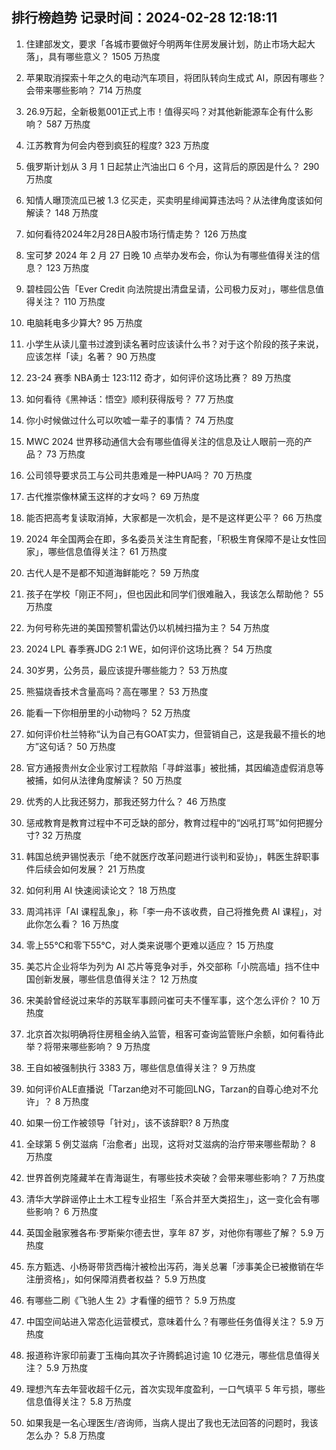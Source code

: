 
## 排行榜趋势 记录时间：2024-02-28 12:18:11
  
  1. 住建部发文，要求「各城市要做好今明两年住房发展计划，防止市场大起大落」，具有哪些意义？ 1505 万热度
    
  2. 苹果取消探索十年之久的电动汽车项目，将团队转向生成式 AI，原因有哪些？会带来哪些影响？ 714 万热度
    
  3. 26.9万起，全新极氪001正式上市！值得买吗？对其他新能源车企有什么影响？ 587 万热度
    
  4. 江苏教育为何会内卷到疯狂的程度? 323 万热度
    
  5. 俄罗斯计划从 3 月 1 日起禁止汽油出口 6 个月，这背后的原因是什么？ 290 万热度
    
  6. 知情人曝顶流瓜已被 1.3 亿买走，买卖明星绯闻算违法吗？从法律角度该如何解读？ 148 万热度
    
  7. 如何看待2024年2月28日A股市场行情走势？ 126 万热度
    
  8. 宝可梦 2024 年 2 月 27 日晚 10 点举办发布会，你认为有哪些值得关注的信息？ 123 万热度
    
  9. 碧桂园公告「Ever Credit 向法院提出清盘呈请，公司极力反对」，哪些信息值得关注？ 110 万热度
    
  10. 电脑耗电多少算大? 95 万热度
    
  11. 小学生从读儿童书过渡到读名著时应该读什么书？对于这个阶段的孩子来说，应该怎样「读」名著？ 90 万热度
    
  12. 23-24 赛季 NBA勇士 123:112 奇才，如何评价这场比赛？ 89 万热度
    
  13. 如何看待《黑神话：悟空》顺利获得版号？ 77 万热度
    
  14. 你小时候做过什么可以吹嘘一辈子的事情？ 74 万热度
    
  15. MWC 2024 世界移动通信大会有哪些值得关注的信息及让人眼前一亮的产品？ 73 万热度
    
  16. 公司领导要求员工与公司共患难是一种PUA吗？ 70 万热度
    
  17. 古代推崇像林黛玉这样的才女吗？ 69 万热度
    
  18. 能否把高考复读取消掉，大家都是一次机会，是不是这样更公平？ 66 万热度
    
  19. 2024 年全国两会在即，多名委员关注生育配套，「积极生育保障不是让女性回家」，哪些信息值得关注？ 61 万热度
    
  20. 古代人是不是都不知道海鲜能吃？ 59 万热度
    
  21. 孩子在学校「刚正不阿」，但也因此和同学们很难融入，我该怎么帮助他？ 55 万热度
    
  22. 为何号称先进的美国预警机雷达仍以机械扫描为主？ 54 万热度
    
  23. 2024 LPL 春季赛JDG 2:1 WE，如何评价这场比赛？ 54 万热度
    
  24. 30岁男，公务员，最应该提升哪些能力？ 53 万热度
    
  25. 熊猫烧香技术含量高吗？高在哪里？ 53 万热度
    
  26. 能看一下你相册里的小动物吗？ 52 万热度
    
  27. 如何评价杜兰特称“认为自己有GOAT实力，但营销自己，这是我最不擅长的地方”这句话？ 50 万热度
    
  28. 官方通报贵州女企业家讨工程款陷「寻衅滋事」被批捕，其因编造虚假消息等被捕，如何从法律角度解读？ 50 万热度
    
  29. 优秀的人比我还努力，那我还努力什么？ 46 万热度
    
  30. 惩戒教育是教育过程中不可乏缺的部分，教育过程中的“凶吼打骂”如何把握分寸? 32 万热度
    
  31. 韩国总统尹锡悦表示「绝不就医疗改革问题进行谈判和妥协」，韩医生辞职事件后续会如何发展？ 21 万热度
    
  32. 如何利用 AI 快速阅读论文？ 18 万热度
    
  33. 周鸿祎评「AI 课程乱象」，称「李一舟不该收费，自己将推免费 AI 课程」，对此你怎么看？ 16 万热度
    
  34. 零上55℃和零下55℃，对人类来说哪个更难以适应？ 15 万热度
    
  35. 美芯片企业将华为列为 AI 芯片等竞争对手，外交部称「小院高墙」挡不住中国创新发展，哪些信息值得关注？ 12 万热度
    
  36. 宋美龄曾经说过来华的苏联军事顾问崔可夫不懂军事，这个怎么评价？ 10 万热度
    
  37. 北京首次拟明确将住房租金纳入监管，租客可查询监管账户余额，如何看待此举？将带来哪些影响？ 9 万热度
    
  38. 王自如被强制执行 3383 万，哪些信息值得关注？ 9 万热度
    
  39. 如何评价ALE直播说「Tarzan绝对不可能回LNG，Tarzan的自尊心绝对不允许」？ 8 万热度
    
  40. 如果一份工作被领导「针对」，该不该辞职? 8 万热度
    
  41. 全球第 5 例艾滋病「治愈者」出现，这将对艾滋病的治疗带来哪些帮助？ 8 万热度
    
  42. 世界首例克隆藏羊在青海诞生，有哪些技术突破？会带来哪些影响？ 7 万热度
    
  43. 清华大学辟谣停止土木工程专业招生「系合并至大类招生」，这一变化会有哪些影响？ 6 万热度
    
  44. 英国金融家雅各布·罗斯柴尔德去世，享年 87 岁，对他你有哪些了解？ 5.9 万热度
    
  45. 东方甄选、小杨哥带货西梅汁被检出泻药，海关总署「涉事美企已被撤销在华注册资格」，如何保障消费者权益？ 5.9 万热度
    
  46. 有哪些二刷《飞驰人生 2》才看懂的细节？ 5.9 万热度
    
  47. 中国空间站进入常态化运营模式，意味着什么？有哪些任务值得关注？ 5.9 万热度
    
  48. 报道称许家印前妻丁玉梅向其次子许腾鹤追讨逾 10 亿港元，哪些信息值得关注？ 5.9 万热度
    
  49. 理想汽车去年营收超千亿元，首次实现年度盈利，一口气填平 5 年亏损，哪些信息值得关注？ 5.8 万热度
    
  50. 如果我是一名心理医生/咨询师，当病人提出了我也无法回答的问题时，我该怎么办？ 5.8 万热度
    
